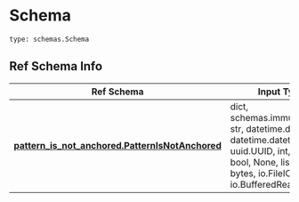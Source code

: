 # Schema
```
type: schemas.Schema
```

## Ref Schema Info
Ref Schema | Input Type | Output Type
---------- | ---------- | -----------
[**pattern_is_not_anchored.PatternIsNotAnchored**](../../../../../../components/schema/pattern_is_not_anchored.md) | dict, schemas.immutabledict, str, datetime.date, datetime.datetime, uuid.UUID, int, float, bool, None, list, tuple, bytes, io.FileIO, io.BufferedReader | schemas.immutabledict, str, float, int, bool, None, tuple, bytes, io.FileIO
